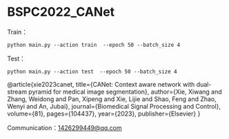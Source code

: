 # BSPC2022_CANet

Train：

    python main.py --action train  --epoch 50 --batch_size 4

Test：

    python main.py --action test  --epoch 50 --batch_size 4



@article{xie2023canet,
  title={CANet: Context aware network with dual-stream pyramid for medical image segmentation},
  author={Xie, Xiwang and Zhang, Weidong and Pan, Xipeng and Xie, Lijie and Shao, Feng and Zhao, Wenyi and An, Jubai},
  journal={Biomedical Signal Processing and Control},
  volume={81},
  pages={104437},
  year={2023},
  publisher={Elsevier}
}




Communication：1426299449@qq.com

